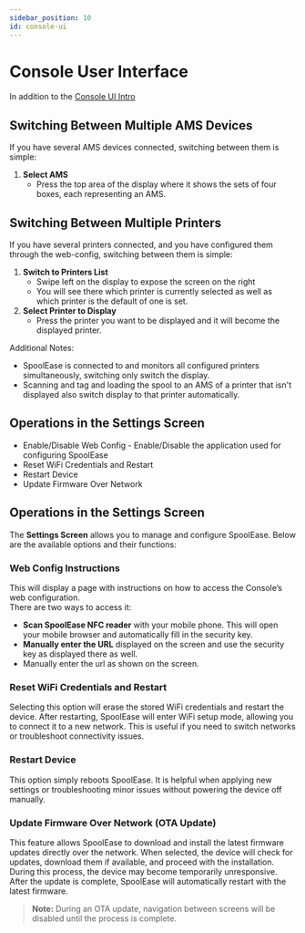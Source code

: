 ```yaml
---
sidebar_position: 10 
id: console-ui
---
```


# Console User Interface
In addition to the [Console UI Intro](../quickstart/console-ui-intro)

## Switching Between Multiple AMS Devices

If you have several AMS devices connected, switching between them is simple:

1. **Select AMS**  
   - Press the top area of the display where it shows the sets of four boxes, each representing an AMS.

## Switching Between Multiple Printers

If you have several printers connected, and you have configured them through the web-config, switching between them is simple:

1. **Switch to Printers List**  
   - Swipe left on the display to expose the screen on the right
   - You will see there which printer is currently selected as well as which printer is the default of one is set.
2. **Select Printer to Display**  
   - Press the printer you want to be displayed and it will become the displayed printer.

Additional Notes:
- SpoolEase is connected to and monitors all configured printers simultaneously, switching only switch the display.
- Scanning and tag and loading the spool to an AMS of a printer that isn't displayed also switch display to that printer automatically.

## Operations in the Settings Screen

- Enable/Disable Web Config - Enable/Disable the application used for configuring SpoolEase
- Reset WiFi Credentials and Restart
- Restart Device
- Update Firmware Over Network


## Operations in the Settings Screen

The **Settings Screen** allows you to manage and configure SpoolEase. Below are the available options and their functions:

### Web Config Instructions
This will display a page with instructions on how to access the Console’s web configuration.  
There are two ways to access it:  
- **Scan SpoolEase NFC reader** with your mobile phone. This will open your mobile browser and automatically fill in the security key.  
- **Manually enter the URL** displayed on the screen and use the security key as displayed there as well.
- Manually enter the url as shown on the screen.

### Reset WiFi Credentials and Restart
Selecting this option will erase the stored WiFi credentials and restart the device. After restarting, SpoolEase will enter WiFi setup mode, allowing you to connect it to a new network. This is useful if you need to switch networks or troubleshoot connectivity issues.

### Restart Device
This option simply reboots SpoolEase. It is helpful when applying new settings or troubleshooting minor issues without powering the device off manually.

### Update Firmware Over Network (OTA Update)
This feature allows SpoolEase to download and install the latest firmware updates directly over the network. When selected, the device will check for updates, download them if available, and proceed with the installation. During this process, the device may become temporarily unresponsive. After the update is complete, SpoolEase will automatically restart with the latest firmware.

> **Note:** During an OTA update, navigation between screens will be disabled until the process is complete.
